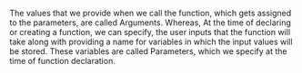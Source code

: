 The values that we provide when we call the function, which gets assigned to the parameters, are called Arguments. Whereas, 
At the time of declaring or creating a function, we can specify, the user inputs that the function will take along with providing 
a name for variables in which the input values will be stored. These variables are called Parameters, which we specify at the time of function declaration.
